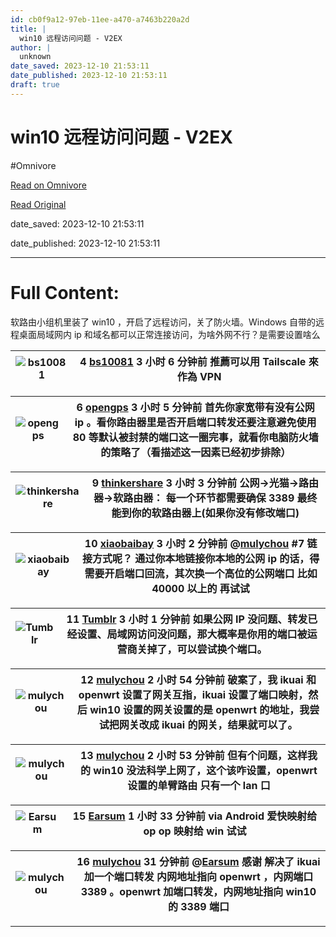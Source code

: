 ```yaml
---
id: cb0f9a12-97eb-11ee-a470-a7463b220a2d
title: |
  win10 远程访问问题 - V2EX
author: |
  unknown
date_saved: 2023-12-10 21:53:11
date_published: 2023-12-10 21:53:11
draft: true
---
```


# win10 远程访问问题 - V2EX
#Omnivore

[Read on Omnivore](https://omnivore.app/me/win-10-v-2-ex-18c577e5990)

[Read Original](https://www.v2ex.com/t/999300)

date_saved: 2023-12-10 21:53:11

date_published: 2023-12-10 21:53:11

--- 

# Full Content: 

软路由小组机里装了 win10 ，开启了远程访问，关了防火墙。Windows 自带的远程桌面局域网内 ip 和域名都可以正常连接访问，为啥外网不行？是需要设置啥么

| ![bs10081](https://proxy-prod.omnivore-image-cache.app/0x0,sLVexwO5y5NgazztVfeNeNo0RA6ec0W40r8diN8EEftg/https://cdn.v2ex.com/avatar/2a7a/71d5/539777_normal.png?m=1677722108) | 4 **[bs10081](https://www.v2ex.com/member/bs10081)** 3 小时 6 分钟前 推薦可以用 Tailscale 來作為 VPN |
| ----------------------------------------------------------------------------------------------------------------------------------------------------------------------------- | --------------------------------------------------------------------------------------- |

| ![opengps](https://proxy-prod.omnivore-image-cache.app/0x0,sCneShEi5BI6cuajzjkRrYQVtnwN4lvYhkTzpGBjeXdM/https://cdn.v2ex.com/avatar/1e8a/4d9b/250842_normal.png?m=1545487131) | 6 **[opengps](https://www.v2ex.com/member/opengps)** 3 小时 5 分钟前 首先你家宽带有没有公网 ip 。看你路由器里是否开启端口转发还要注意避免使用 80 等默认被封禁的端口这一圈完事，就看你电脑防火墙的策略了（看描述这一因素已经初步排除） |
| ----------------------------------------------------------------------------------------------------------------------------------------------------------------------------- | ---------------------------------------------------------------------------------------------------------------------------------------------------- |

| ![thinkershare](https://proxy-prod.omnivore-image-cache.app/0x0,sqDMijl1dxwMqZEOEMOMaWdXGrTki-CJDvDOUT4PFSd8/https://cdn.v2ex.com/gravatar/a96a9ebab85b301ff57b3482363e5c56?s=48&d=retro) | 9 **[thinkershare](https://www.v2ex.com/member/thinkershare)** 3 小时 3 分钟前 公网->光猫->路由器->软路由器： 每一个环节都需要确保 3389 最终能到你的软路由器上(如果你没有修改端口) |
| ----------------------------------------------------------------------------------------------------------------------------------------------------------------------------------------- | ----------------------------------------------------------------------------------------------------------------------------------- |

| ![xiaobaibay](https://proxy-prod.omnivore-image-cache.app/0x0,sYLgZxqeE8pi_LFJWFON4k1kSEPo586iB9zik5wTaY9A/https://cdn.v2ex.com/gravatar/00e6c4bf5cead622692aace27321aa66?s=48&d=retro) | 10 **[xiaobaibay](https://www.v2ex.com/member/xiaobaibay)** 3 小时 2 分钟前 @[mulychou](https://www.v2ex.com/member/mulychou) #7 链接方式呢？ 通过你本地链接你本地的公网 ip 的话，得需要开启端口回流，其次换一个高位的公网端口 比如 40000 以上的 再试试 |
| --------------------------------------------------------------------------------------------------------------------------------------------------------------------------------------- | ---------------------------------------------------------------------------------------------------------------------------------------------------------------------------------------------- |

| ![Tumblr](https://proxy-prod.omnivore-image-cache.app/0x0,sPGIWVct9Pkcp7OQy8CQV3Gtdq_cKbrM6Ck81rS7E-JM/https://cdn.v2ex.com/avatar/3122/ad46/344778_normal.png?m=1667449277) | 11 **[Tumblr](https://www.v2ex.com/member/Tumblr)** 3 小时 1 分钟前 如果公网 IP 没问题、转发已经设置、局域网访问没问题，那大概率是你用的端口被运营商关掉了，可以尝试换个端口。 |
| ---------------------------------------------------------------------------------------------------------------------------------------------------------------------------- | ---------------------------------------------------------------------------------------------------------------------- |

| ![mulychou](https://proxy-prod.omnivore-image-cache.app/0x0,ssCCkZrOb_H7YKkU9efJ6BCpYo9DnaahlIVJOlU4lbUk/https://cdn.v2ex.com/gravatar/819c46c42771bdac3a468a5f1be76140?s=48&d=retro) | 12 **[mulychou](https://www.v2ex.com/member/mulychou)** 2 小时 54 分钟前 破案了，我 ikuai 和 openwrt 设置了网关互指，ikuai 设置了端口映射，然后 win10 设置的网关设置的是 openwrt 的地址，我尝试把网关改成 ikuai 的网关，结果就可以了。 |
| ------------------------------------------------------------------------------------------------------------------------------------------------------------------------------------- | ------------------------------------------------------------------------------------------------------------------------------------------------------------------------- |

| ![mulychou](https://proxy-prod.omnivore-image-cache.app/0x0,ssCCkZrOb_H7YKkU9efJ6BCpYo9DnaahlIVJOlU4lbUk/https://cdn.v2ex.com/gravatar/819c46c42771bdac3a468a5f1be76140?s=48&d=retro) | 13 **[mulychou](https://www.v2ex.com/member/mulychou)** 2 小时 53 分钟前 但有个问题，这样我的 win10 没法科学上网了，这个该咋设置，openwrt 设置的单臂路由 只有一个 lan 口 |
| ------------------------------------------------------------------------------------------------------------------------------------------------------------------------------------- | ------------------------------------------------------------------------------------------------------------------------------ |

| ![Earsum](https://proxy-prod.omnivore-image-cache.app/0x0,sTxGIq4g_MKm1wN_h9BIROO89vrnkWhcfmW3PnmjzEIU/https://cdn.v2ex.com/gravatar/45962ac6abedac5e9d61b49b3bb67f7a?s=48&d=retro) | 15 **[Earsum](https://www.v2ex.com/member/Earsum)** 1 小时 33 分钟前 via Android 爱快映射给 op op 映射给 win 试试 |
| ----------------------------------------------------------------------------------------------------------------------------------------------------------------------------------- | -------------------------------------------------------------------------------------------------- |

| ![mulychou](https://proxy-prod.omnivore-image-cache.app/0x0,ssCCkZrOb_H7YKkU9efJ6BCpYo9DnaahlIVJOlU4lbUk/https://cdn.v2ex.com/gravatar/819c46c42771bdac3a468a5f1be76140?s=48&d=retro) | 16 **[mulychou](https://www.v2ex.com/member/mulychou)** 31 分钟前 @[Earsum](https://www.v2ex.com/member/Earsum) 感谢 解决了 ikuai 加一个端口转发 内网地址指向 openwrt ，内网端口 3389 。openwrt 加端口转发，内网地址指向 win10 的 3389 端口 |
| ------------------------------------------------------------------------------------------------------------------------------------------------------------------------------------- | ------------------------------------------------------------------------------------------------------------------------------------------------------------------------------------------------- |

---

